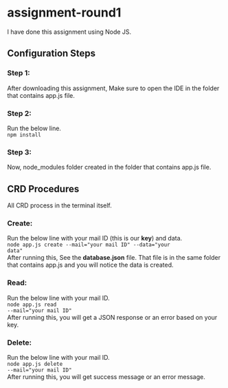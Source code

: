 # assignment-round1

I have done this assignment using Node JS.

## Configuration Steps

### Step 1:
After downloading this assignment, Make sure to open the IDE in the folder that contains app.js file.

### Step 2:
Run the below line.<br>
<code>npm install</code>

### Step 3:
Now, node_modules folder created in the folder that contains app.js file. 

## CRD Procedures
All CRD process in the terminal itself.

### Create:
Run the below line with your mail ID (this is our <b>key</b>) and data. <br>
<code>node app.js create --mail="your mail ID" --data="your data"</code><br>
After running this, See the <b>database.json</b> file. That file is in the same folder that contains app.js and you will notice the data is created.

### Read:
Run the below line with your mail ID. <br>
<code>node app.js read --mail="your mail ID"</code><br>
After running this, you will get a JSON response or an error based on your key.

### Delete:
Run the below line with your mail ID.<br>
<code>node app.js delete --mail="your mail ID"</code><br>
After running this, you will get success message or an error message.
